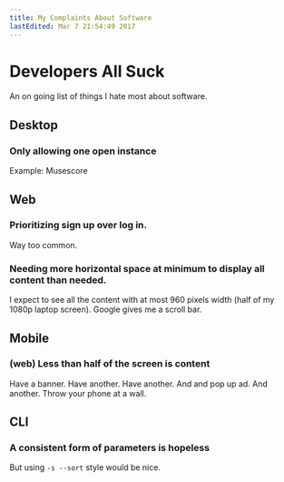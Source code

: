 ```yaml
---
title: My Complaints About Software 
lastEdited: Mar 7 21:54:49 2017
---
```


# Developers All Suck
An on going list of things I hate most about software.

## Desktop

### Only allowing one open instance
Example: Musescore

## Web

### Prioritizing sign up over log in.
Way too common. 

### Needing more horizontal space at minimum to display all content than needed.
I expect to see all the content with at most 960 pixels width (half of my 1080p laptop screen). Google gives me a scroll bar. 

## Mobile

### (web) Less than half of the screen is content
Have a banner. Have another. Have another. And and pop up ad. And another. Throw your phone at a wall.

## CLI

### A consistent form of parameters is hopeless
But using `-s --sort` style would be nice.